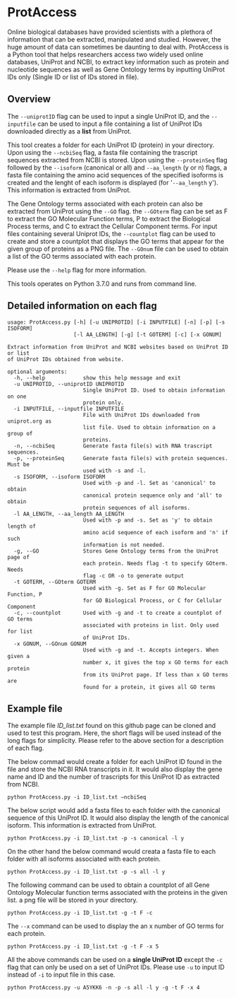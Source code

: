 # ProtAccess

Online biological databases have provided scientists with a plethora of information that can be extracted, manipulated and studied. However, the huge amount of data can sometimes be daunting to deal with. ProtAccess is a Python tool that helps researchers access two widely used online databases, UniProt and NCBI, to extract key information such as protein and nucleotide sequences as well as Gene Ontology terms by inputting UniProt IDs only (Single ID or list of IDs stored in file). 

## Overview 

The `--uniprotID` flag can be used to input a single UniProt ID, and the `--inputfile` can be used to input a file containing a list of UniProt IDs downloaded directly as a **list** from UniProt. 

This tool creates a folder for each UniProt ID (protein) in your directory. Upon using the `--ncbiSeq` flag, a fasta file containing the trascript sequences extracted from NCBI is stored. Upon using the `--proteinSeq` flag followed by the `--isoform` (canonical or all) and `--aa_length` (y or n) flags, a fasta file containing the amino acid sequences of the specified isoforms is created and the lenght of each isoform is displayed (for '`--aa_length` y'). This information is extracted from UniProt. 


The Gene Ontology terms associated with each protein can also be extracted from UniProt using the `--GO` flag. the `--GOterm` flag can be set as F to extract the GO Molecular Function terms, P to extract the Biological Process terms, and C to extract the Cellular Component terms. For input files containing several Uniprot IDs, the `--countplot` flag can be used to create and store a countplot that displays the GO terms that appear for the given group of proteins as a PNG file. The `--GOnum` file can be used to obtain a list of the GO terms associated with each protein. 

Please use the `--help` flag for more information. 

This tools operates on Python 3.7.0 and runs from command line. 

## Detailed information on each flag 

```
usage: ProtAccess.py [-h] [-u UNIPROTID] [-i INPUTFILE] [-n] [-p] [-s ISOFORM]
                     [-l AA_LENGTH] [-g] [-t GOTERM] [-c] [-x GONUM]

Extract information from UniProt and NCBI websites based on UniProt ID or list
of UniProt IDs obtained from website.

optional arguments:
  -h, --help            show this help message and exit
  -u UNIPROTID, --uniprotID UNIPROTID
                        Single UniProt ID. Used to obtain information on one
                        protein only.
  -i INPUTFILE, --inputfile INPUTFILE
                        File with UniProt IDs downloaded from uniprot.org as
                        list file. Used to obtain information on a group of
                        proteins.
  -n, --ncbiSeq         Generate fasta file(s) with RNA trascript sequences.
  -p, --proteinSeq      Generate fasta file(s) with protein sequences. Must be
                        used with -s and -l.
  -s ISOFORM, --isoform ISOFORM
                        Used with -p and -l. Set as 'canonical' to obtain
                        canonical protein sequence only and 'all' to obtain
                        protein sequences of all isoforms.
  -l AA_LENGTH, --aa_length AA_LENGTH
                        Used with -p and -s. Set as 'y' to obtain length of
                        amino acid sequence of each isoform and 'n' if such
                        information is not needed.
  -g, --GO              Stores Gene Ontology terms from the UniProt page of
                        each protein. Needs flag -t to specify GOterm. Needs
                        flag -c OR -o to generate output
  -t GOTERM, --GOterm GOTERM
                        Used with -g. Set as F for GO Molecular Function, P
                        for GO Biological Process, or C for Cellular Component
  -c, --countplot       Used with -g and -t to create a countplot of GO terms
                        associated with proteins in list. Only used for list
                        of UniProt IDs.
  -x GONUM, --GOnum GONUM
                        Used with -g and -t. Accepts integers. When given a
                        number x, it gives the top x GO terms for each protein
                        from its UniProt page. If less than x GO terms are
                        found for a protein, it gives all GO terms
```

## Example file

The example file *ID_list.txt* found on this github page can be cloned and used to test this program. Here, the short flags will be used instead of the long flags for simplicity. Please refer to the above section for a description of each flag. 

The below commad would create a folder for each UniProt ID found in the file and store the NCBI RNA transcripts in it. It would also display the gene name and ID and the number of trascripts for this UniProt ID as extracted from NCBI. 

```
python ProtAccess.py -i ID_list.txt –ncbiSeq
``` 

The below script would add a fasta files to each folder with the canonical sequence of this UniProt ID. It would also display the length of the canonical isoform. This information is extracted from UniProt. 

```
python ProtAccess.py -i ID_list.txt -p -s canonical -l y
```
On the other hand the below command would creata a fasta file to each folder with all isoforms associated with each protein. 

```
python ProtAccess.py -i ID_list.txt -p -s all -l y
```

The following command can be used to obtain a countplot of all Gene Ontology Molecular function terms associated with the proteins in the given list. a png file will be stored in your directory. 

```
python ProtAccess.py -i ID_list.txt -g -t F -c
```

The `--x` command can be used to display the an x number of GO terms for each protein. 

```
python ProtAccess.py -i ID_list.txt -g -t F -x 5
```

All the above commands can be used on a **single UniProt ID** except the `-c` flag that can only be used on a set of UniProt IDs. Please use `-u` to input ID instead of `-i` to input file in this case. 



```
python ProtAccess.py -u A5YKK6 -n -p -s all -l y -g -t F -x 4
```


